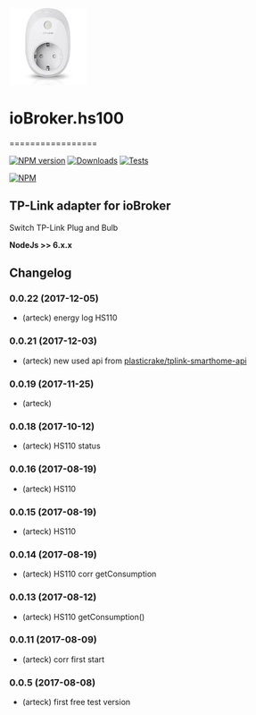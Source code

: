 ![Logo](admin/hs100.png)
# ioBroker.hs100
=================

[![NPM version](http://img.shields.io/npm/v/iobroker.hs100.svg)](https://www.npmjs.com/package/iobroker.hs100)
[![Downloads](https://img.shields.io/npm/dm/iobroker.hs100.svg)](https://www.npmjs.com/package/iobroker.hs100)
[![Tests](https://travis-ci.org/ioBroker/ioBroker.hs100.svg?branch=master)](https://travis-ci.org/ioBroker/ioBroker.hs100)

[![NPM](https://nodei.co/npm/iobroker.hs100.png?downloads=true)](https://nodei.co/npm/iobroker.hs100/)



TP-Link adapter for ioBroker
------------------------------------------------------------------------------

Switch TP-Link Plug and Bulb
 
<b>NodeJs >> 6.x.x </b>

## Changelog

### 0.0.22 (2017-12-05) 
* (arteck) energy log HS110

### 0.0.21 (2017-12-03) 
* (arteck) new used api from <a href = https://github.com/plasticrake/tplink-smarthome-api>plasticrake/tplink-smarthome-api</a>


### 0.0.19 (2017-11-25) 
* (arteck)  

### 0.0.18 (2017-10-12) 
* (arteck) HS110 status 

### 0.0.16 (2017-08-19) 
* (arteck) HS110 

### 0.0.15 (2017-08-19) 
* (arteck) HS110 

### 0.0.14 (2017-08-19) 
* (arteck) HS110 corr getConsumption

### 0.0.13 (2017-08-12) 
* (arteck) HS110 getConsumption()

### 0.0.11 (2017-08-09)
* (arteck) corr first start
 
### 0.0.5 (2017-08-08)
* (arteck) first free test version
